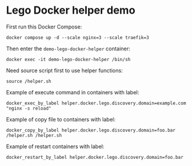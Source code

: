 # Lego Docker helper demo

First run this Docker Compose:

```shell
docker compose up -d --scale nginx=3 --scale traefik=3
```

Then enter the `demo-lego-docker-helper` container:

```shell
docker exec -it demo-lego-docker-helper /bin/sh
```

Need source script first to use helper functions:

```shell
source /helper.sh
```

Example of execute command in containers with label:

```shell
docker_exec_by_label helper.docker.lego.discovery.domain=example.com "nginx -s reload"
```

Example of copy file to containers with label:

```shell
docker_copy_by_label helper.docker.lego.discovery.domain=foo.bar /helper.sh /helper.sh
```

Example of restart containers with label:

```shell
docker_restart_by_label helper.docker.lego.discovery.domain=foo.bar
```
